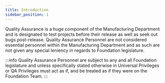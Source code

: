 ```yaml
---
title: Introduction
sidebar_position: 1
---
```


Quality Assurance is a huge component of the Manufacturing Department and is designated to test projects before their release as well as seek out bugs post-release. Quality Assurance Personnel are not considered essential personnel within the Manufacturing Department and as such are not given any special leniency in regards to Foundation legislature.

:::info
Quality Assurance Personnel are subject to any and all Foundation legislature and unless specifically stated otherwise in Universal Privileges or QA Privileges must act as if, and be treated as if they were on the Foundation Team.
:::